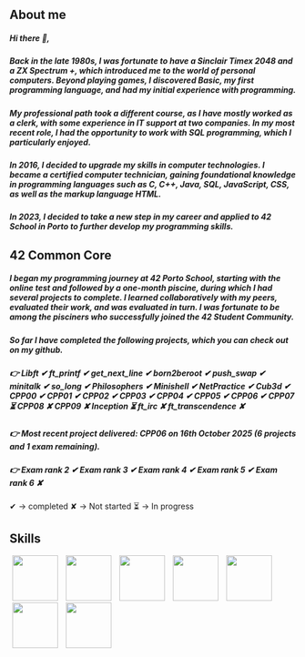 ## <b>About me</b>
##### Hi there 👋,
##### Back in the late 1980s, I was fortunate to have a Sinclair Timex 2048 and a ZX Spectrum +, which introduced me to the world of personal computers. Beyond playing games, I discovered Basic, my first programming language, and had my initial experience with programming.<br>
##### My professional path took a different course, as I have mostly worked as a clerk, with some experience in IT support at two companies. In my most recent role, I had the opportunity to work with SQL programming, which I particularly enjoyed.<br>
##### In 2016, I decided to upgrade my skills in computer technologies. I became a certified computer technician, gaining foundational knowledge in programming languages such as C, C++, Java, SQL, JavaScript, CSS, as well as the markup language HTML.
##### In 2023, I decided to take a new step in my career and applied to 42 School in Porto to further develop my programming skills.
## <b>42 Common Core</b>
##### I began my programming journey at 42 Porto School, starting with the online test and followed by a one-month piscine, during which I had several projects to complete. I learned collaboratively with my peers, evaluated their work, and was evaluated in turn. I was fortunate to be among the pisciners who successfully joined the 42 Student Community.

##### So far I have completed the following projects, which you can check out on my github. 
##### 👉 Libft ✔ ft_printf ✔ get_next_line ✔ born2beroot ✔ push_swap ✔ minitalk ✔ so_long ✔ Philosophers ✔ Minishell ✔ NetPractice ✔ Cub3d ✔ CPP00 ✔ CPP01 ✔ CPP02 ✔ CPP03 ✔ CPP04 ✔ CPP05 ✔ CPP06 ✔ CPP07 ⏳ CPP08 ✘ CPP09 ✘ Inception ⏳ ft_irc ✘ ft_transcendence ✘
##### 👉 Most recent project delivered: CPP06 on 16th October 2025 (6 projects and 1 exam remaining).
##### 👉 Exam rank 2 ✔ Exam rank 3 ✔ Exam rank 4 ✔ Exam rank 5 ✔ Exam rank 6 ✘
✔ -> completed
✘ -> Not started
⏳ -> In progress 

## <b>Skills</b>
<img src="https://github.com/psergioprt/psergioprt/assets/143582790/914814d2-a87f-4532-85f6-6044e75b7263" width="80" hspace="5"/>
<img src="https://github.com/user-attachments/assets/d8f2096a-3c05-494c-bf8c-616af21cc665" width="80" hspace="5"/>
<img src="https://github.com/psergioprt/psergioprt/assets/143582790/ee9657d2-2a47-48e1-9e21-eacb9db40052" width="80" hspace="5"/>
<img src="https://github.com/psergioprt/psergioprt/assets/143582790/5291d9ba-ce4b-4922-a5e0-c0c9457c4f19" width="80" hspace="5"/>
<img src="https://github.com/psergioprt/psergioprt/assets/143582790/b6a61311-954a-4821-b189-03c1b552cf9a" width="80" hspace="5"/>
<img src="https://github.com/psergioprt/psergioprt/assets/143582790/73655e6a-748e-4b0b-a9e6-a92fd808e3ba" width="80" hspace="5"/>
<img src="https://github.com/psergioprt/psergioprt/assets/143582790/6fd3116e-a5da-4213-aa84-e4f0684c4cd1" width="80" hspace="5"/>


<!--
**psergioprt/psergioprt** is a ✨ _special_ ✨ repository because its `README.md` (this file) appears on your GitHub profile.

Here are some ideas to get you started:

- 🔭 I’m currently working on ...
- 🌱 I’m currently learning ...
- 👯 I’m looking to collaborate on ...
- 🤔 I’m looking for help with ...
- 💬 Ask me about ...
- 📫 How to reach me: ...
- 😄 Pronouns: ...
- ⚡ Fun fact: ...
-->


